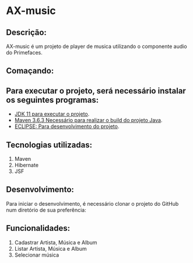 # AX-music

## Descrição:
AX-music é um projeto de player de musica utilizando o componente audio do Primefaces.

## Comaçando:

## Para executar o projeto, será necessário instalar os seguintes programas:

* [JDK 11 para executar o projeto](https://link-url-here.org).
* [Maven 3.6.3 Necessário para realizar o build do projeto Java](https://maven.apache.org/).
* [ECLIPSE: Para desenvolvimento do projeto](https://www.eclipse.org/downloads/).

## Tecnologias utilizadas:
1. Maven
1. Hibernate
1. JSF

## Desenvolvimento:

Para iniciar o desenvolvimento, é necessário clonar o projeto do GitHub num diretório de sua preferência:

## Funcionalidades:
1. Cadastrar Artista, Música e Album
2. Listar Artista, Música e Album
3. Selecionar música

